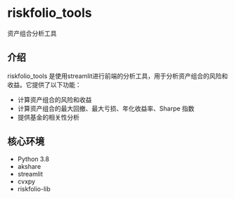 # riskfolio_tools
 资产组合分析工具

## 介绍

riskfolio_tools 是使用streamlit进行前端的分析工具，用于分析资产组合的风险和收益。它提供了以下功能：

- 计算资产组合的风险和收益
- 计算资产组合的最大回撤、最大亏损、年化收益率、Sharpe 指数
- 提供基金的相关性分析

## 核心环境

- Python 3.8
- akshare
- streamlit
- cvxpy
- riskfolio-lib
